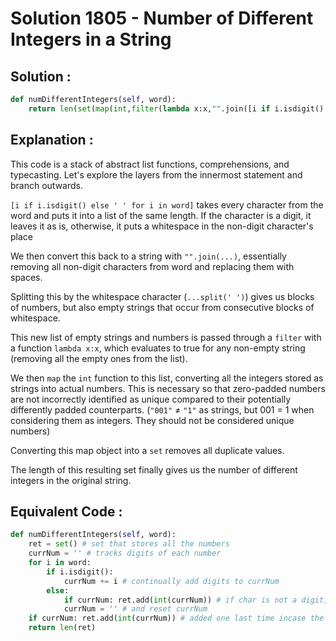 # Solution 1805 - Number of Different Integers in a String

## Solution : 

```python
def numDifferentIntegers(self, word):
    return len(set(map(int,filter(lambda x:x,"".join([i if i.isdigit() else ' ' for i in word]).split(' ')))))
```

## Explanation : 

This code is a stack of abstract list functions, comprehensions, and typecasting. Let's explore the layers from the innermost statement and branch outwards.

`[i if i.isdigit() else ' ' for i in word]` takes every character from the word and puts it into a list of the same length. If the character is a digit, it leaves it as is, otherwise, it puts a whitespace in the non-digit character's place

We then convert this back to a string with `"".join(...)`, essentially removing all non-digit characters from word and replacing them with spaces.

Splitting this by the whitespace character (`...split(' ')`) gives us blocks of numbers, but also empty strings that occur from consecutive blocks of whitespace.

This new list of empty strings and numbers is passed through a `filter` with a function `lambda x:x`, which evaluates to true for any non-empty string (removing all the empty ones from the list).

We then `map` the `int` function to this list, converting all the integers stored as strings into actual numbers. This is necessary so that zero-padded numbers are not incorrectly identified as unique compared to their potentially differently padded counterparts. (`"001"` $\neq$ `"1"` as strings, but 001 $=$ 1 when considering them as integers. They should not be considered unique numbers)

Converting this map object into a `set` removes all duplicate values.

The length of this resulting set finally gives us the number of different integers in the original string.

## Equivalent Code : 

```python
def numDifferentIntegers(self, word):
    ret = set() # set that stores all the numbers
    currNum = '' # tracks digits of each number
    for i in word:
        if i.isdigit():
            currNum += i # continually add digits to currNum
        else:
            if currNum: ret.add(int(currNum)) # if char is not a digit, add the number to the set, 
            currNum = '' # and reset currNum 
    if currNum: ret.add(int(currNum)) # added one last time incase the word ends with a number so the else condition is not flagged at end of iteration
    return len(ret)
```